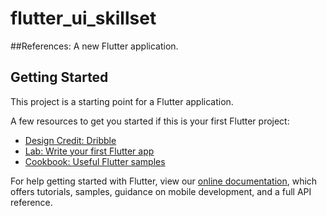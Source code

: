 # flutter_ui_skillset
##References:
A new Flutter application.

## Getting Started


This project is a starting point for a Flutter application.

A few resources to get you started if this is your first Flutter project:
- [Design Credit: Dribble](https://dribbble.com/shots/7969387-Coffee-To-Go-app-design/attachments/520952?mode=media)
- [Lab: Write your first Flutter app](https://flutter.dev/docs/get-started/codelab)
- [Cookbook: Useful Flutter samples](https://flutter.dev/docs/cookbook)

For help getting started with Flutter, view our
[online documentation](https://flutter.dev/docs), which offers tutorials,
samples, guidance on mobile development, and a full API reference.
